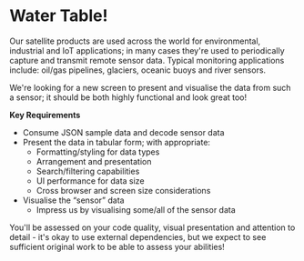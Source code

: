 # Water Table!

Our satellite products are used across the world for environmental, industrial and IoT applications; in many cases they're used to periodically capture and transmit remote sensor data. Typical monitoring applications include: oil/gas pipelines, glaciers, oceanic buoys and river sensors.


We're looking for a new screen to present and visualise the data from such a sensor; it should be both highly functional and look great too!


**Key Requirements**
* Consume JSON sample data and decode sensor data
* Present the data in tabular form; with appropriate:
  * Formatting/styling for data types
  * Arrangement and presentation
  * Search/filtering capabilities
  * UI performance for data size
  * Cross browser and screen size considerations
* Visualise the “sensor” data  
  * Impress us by visualising some/all of the sensor data 

You'll be assessed on your code quality, visual presentation and attention to detail - it's okay to use external dependencies, but we expect to see sufficient original work to be able to assess your abilities!
